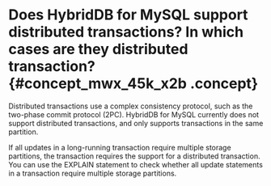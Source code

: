 # Does HybridDB for MySQL support distributed transactions? In which cases are they distributed transaction? {#concept_mwx_45k_x2b .concept}

Distributed transactions use a complex consistency protocol, such as the two-phase commit protocol \(2PC\). HybridDB for MySQL currently does not support distributed transactions, and only supports transactions in the same partition.

If all updates in a long-running transaction require multiple storage partitions, the transaction requires the support for a distributed transaction. You can use the EXPLAIN statement to check whether all update statements in a transaction require multiple storage partitions.

